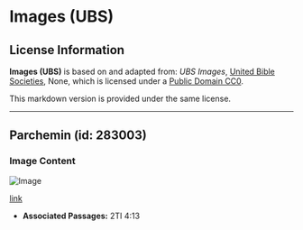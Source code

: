 # Images (UBS)

## License Information

**Images (UBS)** is based on and adapted from: _UBS Images_, [United Bible Societies](https://unitedbiblesocieties.org/), None, which is licensed under a [Public Domain CC0](https://creativecommons.org/public-domain/cc0/).

This markdown version is provided under the same license.



--------------------------------

## Parchemin (id: 283003)

### Image Content

![Image](https://cdn.aquifer.bible/aquifer-content/resources/Media/WEB-0699_parchment.jpg)

[link](https://cdn.aquifer.bible/aquifer-content/resources/Media/WEB-0699_parchment.jpg)

* **Associated Passages:** 2TI 4:13


